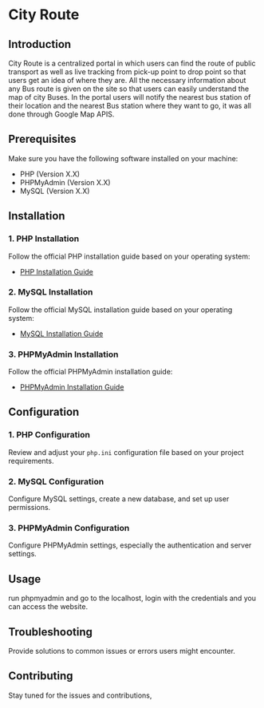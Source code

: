 # City Route

## Introduction

City Route is a centralized portal in which users can find the route of public transport as well as live tracking from pick-up point to drop point so that users get an idea of where they are. All the necessary information about any Bus route is given on the site so that users can easily understand the map of city Buses.
In the portal users will notify the nearest bus station of their location and the nearest Bus station where they want to go, it was all done through Google Map APIS.

## Prerequisites

Make sure you have the following software installed on your machine:

- PHP (Version X.X)
- PHPMyAdmin (Version X.X)
- MySQL (Version X.X)

## Installation

### 1. PHP Installation

Follow the official PHP installation guide based on your operating system:

- [PHP Installation Guide](https://www.php.net/manual/en/install.php)

### 2. MySQL Installation

Follow the official MySQL installation guide based on your operating system:

- [MySQL Installation Guide](https://dev.mysql.com/doc/refman/8.0/en/installing.html)

### 3. PHPMyAdmin Installation

Follow the official PHPMyAdmin installation guide:

- [PHPMyAdmin Installation Guide](https://docs.phpmyadmin.net/en/latest/setup.html)

## Configuration

### 1. PHP Configuration

Review and adjust your `php.ini` configuration file based on your project requirements.

### 2. MySQL Configuration

Configure MySQL settings, create a new database, and set up user permissions.

### 3. PHPMyAdmin Configuration

Configure PHPMyAdmin settings, especially the authentication and server settings.

## Usage

run phpmyadmin and go to the localhost, login with the credentials and you can access the website.

## Troubleshooting

Provide solutions to common issues or errors users might encounter.

## Contributing

Stay tuned for the issues and contributions,

